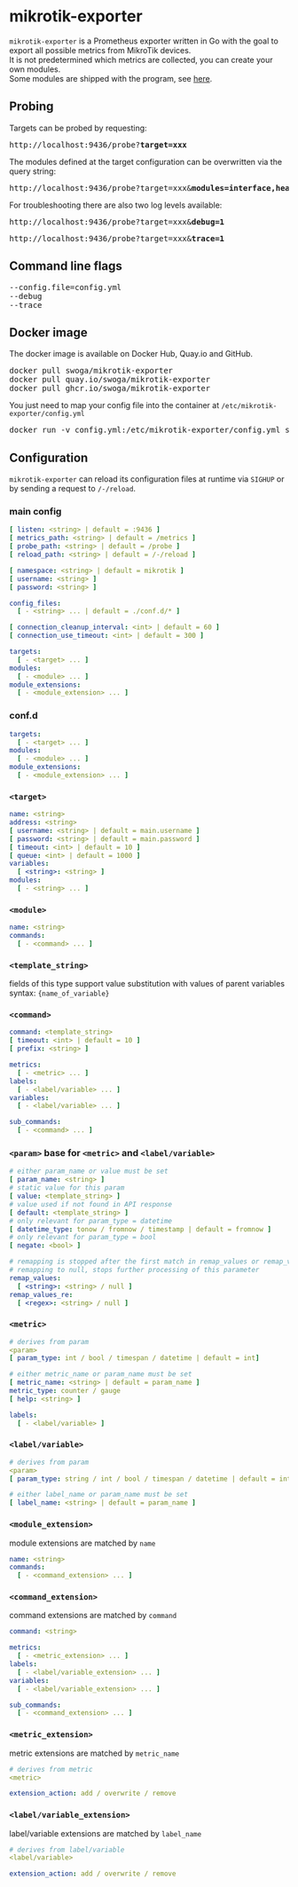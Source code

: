 # mikrotik-exporter
`mikrotik-exporter` is a Prometheus exporter written in Go with the goal to export all possible metrics from MikroTik devices.  
It is not predetermined which metrics are collected, you can create your own modules.  
Some modules are shipped with the program, see [here](/dist/modules).  

## Probing
Targets can be probed by requesting:
<pre>http://localhost:9436/probe?<b>target=xxx</b></pre>
The modules defined at the target configuration can be overwritten via the query string:
<pre>http://localhost:9436/probe?target=xxx&<b>modules=interface,health</b></pre>
For troubleshooting there are also two log levels available:
<pre>http://localhost:9436/probe?target=xxx&<b>debug=1</b></pre>
<pre>http://localhost:9436/probe?target=xxx&<b>trace=1</b></pre>

## Command line flags
<pre>
--config.file=config.yml
--debug
--trace
</pre>

## Docker image
The docker image is available on Docker Hub, Quay.io and GitHub.

<pre>
docker pull swoga/mikrotik-exporter
docker pull quay.io/swoga/mikrotik-exporter
docker pull ghcr.io/swoga/mikrotik-exporter
</pre>

You just need to map your config file into the container at `/etc/mikrotik-exporter/config.yml`
<pre>
docker run -v config.yml:/etc/mikrotik-exporter/config.yml swoga/mikrotik-exporter
</pre>

## Configuration

`mikrotik-exporter` can reload its configuration files at runtime via `SIGHUP` or by sending a request to `/-/reload`.  

### main config
```yaml
[ listen: <string> | default = :9436 ]
[ metrics_path: <string> | default = /metrics ]
[ probe_path: <string> | default = /probe ]
[ reload_path: <string> | default = /-/reload ]

[ namespace: <string> | default = mikrotik ]
[ username: <string> ]
[ password: <string> ]

config_files:
  [ - <string> ... | default = ./conf.d/* ]

[ connection_cleanup_interval: <int> | default = 60 ]
[ connection_use_timeout: <int> | default = 300 ]

targets:
  [ - <target> ... ]
modules:
  [ - <module> ... ]
module_extensions:
  [ - <module_extension> ... ]
```

### conf.d
```yaml
targets:
  [ - <target> ... ]
modules:
  [ - <module> ... ]
module_extensions:
  [ - <module_extension> ... ]
```

### `<target>`
```yaml
name: <string>
address: <string>
[ username: <string> | default = main.username ]
[ password: <string> | default = main.password ]
[ timeout: <int> | default = 10 ]
[ queue: <int> | default = 1000 ]
variables:
  [ <string>: <string> ]
modules:
  [ - <string> ... ]
```

### `<module>`
```yaml
name: <string>
commands:
  [ - <command> ... ]
```

### `<template_string>`
fields of this type support value substitution with values of parent variables  
syntax: `{name_of_variable}`

### `<command>`
```yaml
command: <template_string>
[ timeout: <int> | default = 10 ]
[ prefix: <string> ]

metrics:
  [ - <metric> ... ]
labels:
  [ - <label/variable> ... ]
variables:
  [ - <label/variable> ... ]

sub_commands:
  [ - <command> ... ]
```

### `<param>` base for `<metric>` and `<label/variable>`
```yaml
# either param_name or value must be set
[ param_name: <string> ]
# static value for this param
[ value: <template_string> ]
# value used if not found in API response
[ default: <template_string> ]
# only relevant for param_type = datetime
[ datetime_type: tonow / fromnow / timestamp | default = fromnow ]
# only relevant for param_type = bool
[ negate: <bool> ]

# remapping is stopped after the first match in remap_values or remap_values_re
# remapping to null, stops further processing of this parameter
remap_values:
  [ <string>: <string> / null ]
remap_values_re:
  [ <regex>: <string> / null ]
```

### `<metric>`
```yaml
# derives from param
<param>
[ param_type: int / bool / timespan / datetime | default = int]

# either metric_name or param_name must be set
[ metric_name: <string> | default = param_name ]
metric_type: counter / gauge
[ help: <string> ]

labels:
  [ - <label/variable> ]
```

### `<label/variable>`
```yaml
# derives from param
<param>
[ param_type: string / int / bool / timespan / datetime | default = int]

# either label_name or param_name must be set
[ label_name: <string> | default = param_name ]
```

### `<module_extension>`
module extensions are matched by `name`
```yaml
name: <string>
commands: 
  [ - <command_extension> ... ]
```

### `<command_extension>`
command extensions are matched by `command`
```yaml
command: <string>

metrics:
  [ - <metric_extension> ... ]
labels:
  [ - <label/variable_extension> ... ]
variables:
  [ - <label/variable_extension> ... ]

sub_commands:
  [ - <command_extension> ... ]
```

### `<metric_extension>`
metric extensions are matched by `metric_name`
```yaml
# derives from metric
<metric>

extension_action: add / overwrite / remove
```

### `<label/variable_extension>`
label/variable extensions are matched by `label_name`
```yaml
# derives from label/variable
<label/variable>

extension_action: add / overwrite / remove
```
